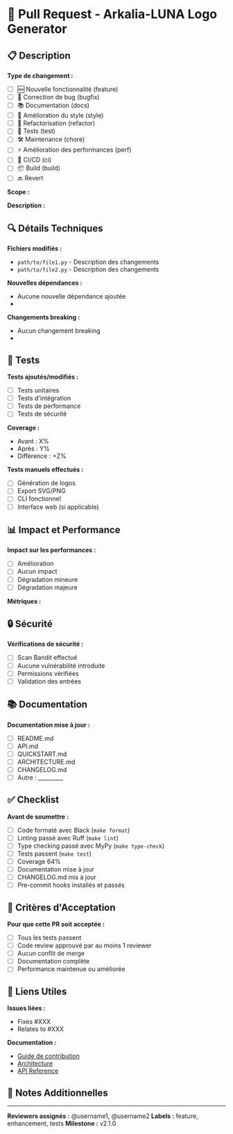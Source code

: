 # 🚀 Pull Request - Arkalia-LUNA Logo Generator

## 📋 Description

**Type de changement :** <!-- Veuillez supprimer les options non pertinentes -->
- [ ] 🆕 Nouvelle fonctionnalité (feature)
- [ ] 🐛 Correction de bug (bugfix)
- [ ] 📚 Documentation (docs)
- [ ] 🎨 Amélioration du style (style)
- [ ] 🔧 Refactorisation (refactor)
- [ ] 🧪 Tests (test)
- [ ] 🛠️ Maintenance (chore)
- [ ] ⚡ Amélioration des performances (perf)
- [ ] 🔄 CI/CD (ci)
- [ ] 📦 Build (build)
- [ ] 🔙 Revert

**Scope :** <!-- Ex: logo, tests, ci, docs, etc. -->

**Description :**
<!-- Décrivez brièvement les changements apportés -->

## 🔍 Détails Techniques

**Fichiers modifiés :**
- `path/to/file1.py` - Description des changements
- `path/to/file2.py` - Description des changements

**Nouvelles dépendances :**
- Aucune nouvelle dépendance ajoutée
- <!-- Liste des nouvelles dépendances si applicable -->

**Changements breaking :**
- Aucun changement breaking
- <!-- Description des changements breaking si applicable -->

## 🧪 Tests

**Tests ajoutés/modifiés :**
- [ ] Tests unitaires
- [ ] Tests d'intégration
- [ ] Tests de performance
- [ ] Tests de sécurité

**Coverage :**
- Avant : X%
- Après : Y%
- Différence : +Z%

**Tests manuels effectués :**
- [ ] Génération de logos
- [ ] Export SVG/PNG
- [ ] CLI fonctionnel
- [ ] Interface web (si applicable)

## 📊 Impact et Performance

**Impact sur les performances :**
- [ ] Amélioration
- [ ] Aucun impact
- [ ] Dégradation mineure
- [ ] Dégradation majeure

**Métriques :**
<!-- Ajoutez des métriques de performance si applicable -->

## 🔒 Sécurité

**Vérifications de sécurité :**
- [ ] Scan Bandit effectué
- [ ] Aucune vulnérabilité introduite
- [ ] Permissions vérifiées
- [ ] Validation des entrées

## 📚 Documentation

**Documentation mise à jour :**
- [ ] README.md
- [ ] API.md
- [ ] QUICKSTART.md
- [ ] ARCHITECTURE.md
- [ ] CHANGELOG.md
- [ ] Autre : _________

## ✅ Checklist

**Avant de soumettre :**
- [ ] Code formaté avec Black (`make format`)
- [ ] Linting passé avec Ruff (`make lint`)
- [ ] Type checking passé avec MyPy (`make type-check`)
- [ ] Tests passent (`make test`)
- [ ] Coverage 64%
- [ ] Documentation mise à jour
- [ ] CHANGELOG.md mis à jour
- [ ] Pre-commit hooks installés et passés

## 🎯 Critères d'Acceptation

**Pour que cette PR soit acceptée :**
- [ ] Tous les tests passent
- [ ] Code review approuvé par au moins 1 reviewer
- [ ] Aucun conflit de merge
- [ ] Documentation complète
- [ ] Performance maintenue ou améliorée

## 🔗 Liens Utiles

**Issues liées :**
- Fixes #XXX
- Relates to #XXX

**Documentation :**
- [Guide de contribution](docs/CONTRIBUTING.md)
- [Architecture](docs/ARCHITECTURE.md)
- [API Reference](docs/API.md)

## 📝 Notes Additionnelles

<!-- Ajoutez ici toute information supplémentaire pertinente -->

---

**Reviewers assignés :** @username1, @username2
**Labels :** feature, enhancement, tests
**Milestone :** v2.1.0
